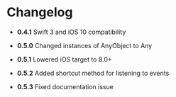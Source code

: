 # Changelog

* **0.4.1** Swift 3 and iOS 10 compatibility

* **0.5.0** Changed instances of AnyObject to Any

* **0.5.1** Lowered iOS target to 8.0+

* **0.5.2** Added shortcut method for listening to events

* **0.5.3** Fixed documentation issue